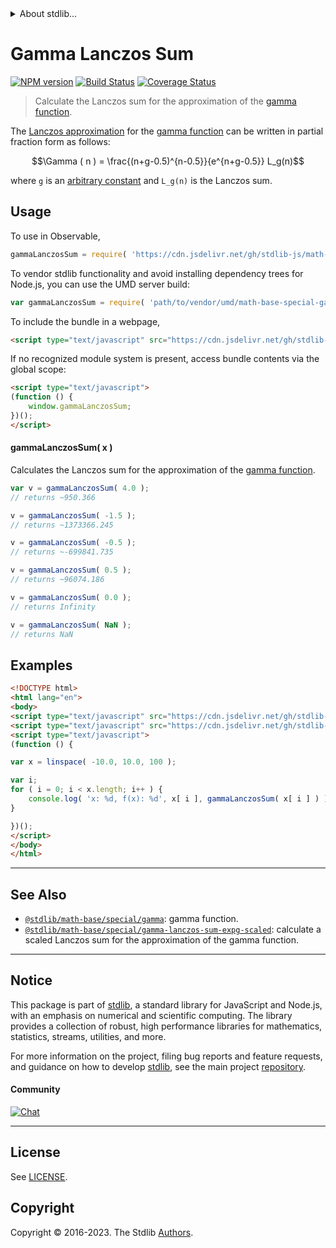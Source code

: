<!--

@license Apache-2.0

Copyright (c) 2018 The Stdlib Authors.

Licensed under the Apache License, Version 2.0 (the "License");
you may not use this file except in compliance with the License.
You may obtain a copy of the License at

   http://www.apache.org/licenses/LICENSE-2.0

Unless required by applicable law or agreed to in writing, software
distributed under the License is distributed on an "AS IS" BASIS,
WITHOUT WARRANTIES OR CONDITIONS OF ANY KIND, either express or implied.
See the License for the specific language governing permissions and
limitations under the License.

-->


<details>
  <summary>
    About stdlib...
  </summary>
  <p>We believe in a future in which the web is a preferred environment for numerical computation. To help realize this future, we've built stdlib. stdlib is a standard library, with an emphasis on numerical and scientific computation, written in JavaScript (and C) for execution in browsers and in Node.js.</p>
  <p>The library is fully decomposable, being architected in such a way that you can swap out and mix and match APIs and functionality to cater to your exact preferences and use cases.</p>
  <p>When you use stdlib, you can be absolutely certain that you are using the most thorough, rigorous, well-written, studied, documented, tested, measured, and high-quality code out there.</p>
  <p>To join us in bringing numerical computing to the web, get started by checking us out on <a href="https://github.com/stdlib-js/stdlib">GitHub</a>, and please consider <a href="https://opencollective.com/stdlib">financially supporting stdlib</a>. We greatly appreciate your continued support!</p>
</details>

# Gamma Lanczos Sum

[![NPM version][npm-image]][npm-url] [![Build Status][test-image]][test-url] [![Coverage Status][coverage-image]][coverage-url] <!-- [![dependencies][dependencies-image]][dependencies-url] -->

> Calculate the Lanczos sum for the approximation of the [gamma function][gamma-function].

<section class="intro">

The [Lanczos approximation][lanczos-approximation] for the [gamma function][gamma-function] can be written in partial fraction form as follows:

<!-- <equation class="equation" label="eq:lanczos_approximation" align="center" raw="\Gamma ( n ) = \frac{(n+g-0.5)^{n-0.5}}{e^{n+g-0.5}} L_g(n)" alt="Lanczos approximation for gamma function."> -->

```math
\Gamma ( n ) = \frac{(n+g-0.5)^{n-0.5}}{e^{n+g-0.5}} L_g(n)
```

<!-- <div class="equation" align="center" data-raw-text="\Gamma ( n ) = \frac{(n+g-0.5)^{n-0.5}}{e^{n+g-0.5}} L_g(n)" data-equation="eq:lanczos_approximation">
    <img src="https://cdn.jsdelivr.net/gh/stdlib-js/stdlib@bb29798906e119fcb2af99e94b60407a270c9b32/lib/node_modules/@stdlib/math/base/special/gamma-lanczos-sum/docs/img/equation_lanczos_approximation.svg" alt="Lanczos approximation for gamma function.">
    <br>
</div> -->

<!-- </equation> -->

where `g` is an [arbitrary constant][@stdlib/constants/float64/gamma-lanczos-g] and `L_g(n)` is the Lanczos sum.

</section>

<!-- /.intro -->



<section class="usage">

## Usage

To use in Observable,

```javascript
gammaLanczosSum = require( 'https://cdn.jsdelivr.net/gh/stdlib-js/math-base-special-gamma-lanczos-sum@v0.1.0-umd/browser.js' )
```

To vendor stdlib functionality and avoid installing dependency trees for Node.js, you can use the UMD server build:

```javascript
var gammaLanczosSum = require( 'path/to/vendor/umd/math-base-special-gamma-lanczos-sum/index.js' )
```

To include the bundle in a webpage,

```html
<script type="text/javascript" src="https://cdn.jsdelivr.net/gh/stdlib-js/math-base-special-gamma-lanczos-sum@v0.1.0-umd/browser.js"></script>
```

If no recognized module system is present, access bundle contents via the global scope:

```html
<script type="text/javascript">
(function () {
    window.gammaLanczosSum;
})();
</script>
```

#### gammaLanczosSum( x )

Calculates the Lanczos sum for the approximation of the [gamma function][gamma-function].

```javascript
var v = gammaLanczosSum( 4.0 );
// returns ~950.366

v = gammaLanczosSum( -1.5 );
// returns ~1373366.245

v = gammaLanczosSum( -0.5 );
// returns ~-699841.735

v = gammaLanczosSum( 0.5 );
// returns ~96074.186

v = gammaLanczosSum( 0.0 );
// returns Infinity

v = gammaLanczosSum( NaN );
// returns NaN
```

</section>

<!-- /.usage -->

<section class="examples">

## Examples

<!-- eslint no-undef: "error" -->

```html
<!DOCTYPE html>
<html lang="en">
<body>
<script type="text/javascript" src="https://cdn.jsdelivr.net/gh/stdlib-js/array-base-linspace@umd/browser.js"></script>
<script type="text/javascript" src="https://cdn.jsdelivr.net/gh/stdlib-js/math-base-special-gamma-lanczos-sum@v0.1.0-umd/browser.js"></script>
<script type="text/javascript">
(function () {

var x = linspace( -10.0, 10.0, 100 );

var i;
for ( i = 0; i < x.length; i++ ) {
    console.log( 'x: %d, f(x): %d', x[ i ], gammaLanczosSum( x[ i ] ) );
}

})();
</script>
</body>
</html>
```

</section>

<!-- /.examples -->

<!-- Section for related `stdlib` packages. Do not manually edit this section, as it is automatically populated. -->

<section class="related">

* * *

## See Also

-   <span class="package-name">[`@stdlib/math-base/special/gamma`][@stdlib/math/base/special/gamma]</span><span class="delimiter">: </span><span class="description">gamma function.</span>
-   <span class="package-name">[`@stdlib/math-base/special/gamma-lanczos-sum-expg-scaled`][@stdlib/math/base/special/gamma-lanczos-sum-expg-scaled]</span><span class="delimiter">: </span><span class="description">calculate a scaled Lanczos sum for the approximation of the gamma function.</span>

</section>

<!-- /.related -->

<!-- Section for all links. Make sure to keep an empty line after the `section` element and another before the `/section` close. -->


<section class="main-repo" >

* * *

## Notice

This package is part of [stdlib][stdlib], a standard library for JavaScript and Node.js, with an emphasis on numerical and scientific computing. The library provides a collection of robust, high performance libraries for mathematics, statistics, streams, utilities, and more.

For more information on the project, filing bug reports and feature requests, and guidance on how to develop [stdlib][stdlib], see the main project [repository][stdlib].

#### Community

[![Chat][chat-image]][chat-url]

---

## License

See [LICENSE][stdlib-license].


## Copyright

Copyright &copy; 2016-2023. The Stdlib [Authors][stdlib-authors].

</section>

<!-- /.stdlib -->

<!-- Section for all links. Make sure to keep an empty line after the `section` element and another before the `/section` close. -->

<section class="links">

[npm-image]: http://img.shields.io/npm/v/@stdlib/math-base-special-gamma-lanczos-sum.svg
[npm-url]: https://npmjs.org/package/@stdlib/math-base-special-gamma-lanczos-sum

[test-image]: https://github.com/stdlib-js/math-base-special-gamma-lanczos-sum/actions/workflows/test.yml/badge.svg?branch=v0.1.0
[test-url]: https://github.com/stdlib-js/math-base-special-gamma-lanczos-sum/actions/workflows/test.yml?query=branch:v0.1.0

[coverage-image]: https://img.shields.io/codecov/c/github/stdlib-js/math-base-special-gamma-lanczos-sum/main.svg
[coverage-url]: https://codecov.io/github/stdlib-js/math-base-special-gamma-lanczos-sum?branch=main

<!--

[dependencies-image]: https://img.shields.io/david/stdlib-js/math-base-special-gamma-lanczos-sum.svg
[dependencies-url]: https://david-dm.org/stdlib-js/math-base-special-gamma-lanczos-sum/main

-->

[chat-image]: https://img.shields.io/gitter/room/stdlib-js/stdlib.svg
[chat-url]: https://app.gitter.im/#/room/#stdlib-js_stdlib:gitter.im

[stdlib]: https://github.com/stdlib-js/stdlib

[stdlib-authors]: https://github.com/stdlib-js/stdlib/graphs/contributors

[umd]: https://github.com/umdjs/umd
[es-module]: https://developer.mozilla.org/en-US/docs/Web/JavaScript/Guide/Modules

[deno-url]: https://github.com/stdlib-js/math-base-special-gamma-lanczos-sum/tree/deno
[umd-url]: https://github.com/stdlib-js/math-base-special-gamma-lanczos-sum/tree/umd
[esm-url]: https://github.com/stdlib-js/math-base-special-gamma-lanczos-sum/tree/esm
[branches-url]: https://github.com/stdlib-js/math-base-special-gamma-lanczos-sum/blob/main/branches.md

[stdlib-license]: https://raw.githubusercontent.com/stdlib-js/math-base-special-gamma-lanczos-sum/main/LICENSE

[@stdlib/constants/float64/gamma-lanczos-g]: https://github.com/stdlib-js/constants-float64-gamma-lanczos-g/tree/umd

[gamma-function]: https://en.wikipedia.org/wiki/Gamma_function

[lanczos-approximation]: https://en.wikipedia.org/wiki/Lanczos_approximation

<!-- <related-links> -->

[@stdlib/math/base/special/gamma]: https://github.com/stdlib-js/math-base-special-gamma/tree/umd

[@stdlib/math/base/special/gamma-lanczos-sum-expg-scaled]: https://github.com/stdlib-js/math-base-special-gamma-lanczos-sum-expg-scaled/tree/umd

<!-- </related-links> -->

</section>

<!-- /.links -->
